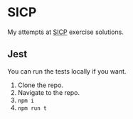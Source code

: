 # SICP

My attempts at [SICP](http://web.mit.edu/alexmv/6.037/sicp.pdf) exercise solutions.

## Jest

You can run the tests locally if you want.

1. Clone the repo.
2. Navigate to the repo.
3. `npm i`
4. `npm run t`
